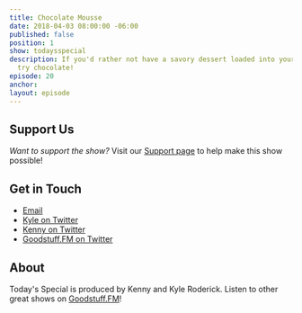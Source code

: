 ```yaml
---
title: Chocolate Mousse
date: 2018-04-03 08:00:00 -06:00
published: false
position: 1
show: todaysspecial
description: If you'd rather not have a savory dessert loaded into your caulking gun,
  try chocolate!
episode: 20
anchor: 
layout: episode
---
```




## Support Us
*Want to support the show?* Visit our [Support page](https://goodstuff.fm/support) to help make this show possible!

## Get in Touch
* [Email](mailto:kyle@goodstuff.fm)
* [Kyle on Twitter](http://twitter.com/dogburps)
* [Kenny on Twitter](http://twitter.com/pizzarobotics)
* [Goodstuff.FM on Twitter](http://twitter.com/goodstufffm)

## About
Today's Special is produced by Kenny and Kyle Roderick. Listen to other great shows on [Goodstuff.FM](http://goodstuff.fm/shows)!